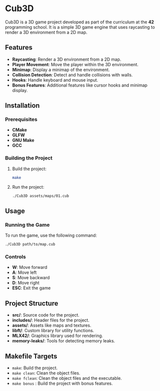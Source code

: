 # Cub3D

Cub3D is a 3D game project developed as part of the curriculum at the **42** programming school. It is a simple 3D game engine that uses raycasting to render a 3D environment from a 2D map.

## Features

- **Raycasting**: Render a 3D environment from a 2D map.
- **Player Movement**: Move the player within the 3D environment.
- **Minimap**: Display a minimap of the environment.
- **Collision Detection**: Detect and handle collisions with walls.
- **Hooks**: Handle keyboard and mouse input.
- **Bonus Features**: Additional features like cursor hooks and minimap display.

## Installation

### Prerequisites

- **CMake**
- **GLFW**
- **GNU Make**
- **GCC**

### Building the Project

1. Build the project:
    ```sh
    make
    ```

2. Run the project:
    ```sh
    ./Cub3D assets/maps/01.cub
    ```

## Usage

### Running the Game

To run the game, use the following command:
```sh
./Cub3D path/to/map.cub
```

### Controls

- **W**: Move forward
- **A**: Move left
- **S**: Move backward
- **D**: Move right
- **ESC**: Exit the game

## Project Structure

- **src/**: Source code for the project.
- **includes/**: Header files for the project.
- **assets/**: Assets like maps and textures.
- **libft/**: Custom library for utility functions.
- **MLX42/**: Graphics library used for rendering.
- **memory-leaks/**: Tools for detecting memory leaks.

## Makefile Targets

- `make`: Build the project.
- `make clean`: Clean the object files.
- `make fclean`: Clean the object files and the executable.
- `make bonus` : Build the project with bonus features.

